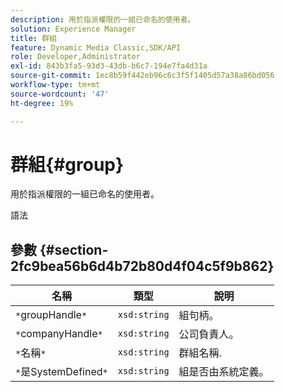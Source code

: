 ```yaml
---
description: 用於指派權限的一組已命名的使用者。
solution: Experience Manager
title: 群組
feature: Dynamic Media Classic,SDK/API
role: Developer,Administrator
exl-id: 843b3fa5-93d3-43db-b6c7-194e7fa4d31a
source-git-commit: 1ec8b59f442eb96c6c3f5f1405d57a38a86bd056
workflow-type: tm+mt
source-wordcount: '47'
ht-degree: 19%

---
```


# 群組{#group}

用於指派權限的一組已命名的使用者。

語法

## 參數 {#section-2fc9bea56b6d4b72b80d4f04c5f9b862}

| 名稱 | 類型 | 說明 |
|---|---|---|
| `*`groupHandle`*` | `xsd:string` | 組句柄。 |
| `*`companyHandle`*` | `xsd:string` | 公司負責人。 |
| `*`名稱`*` | `xsd:string` | 群組名稱. |
| `*`是SystemDefined`*` | `xsd:string` | 組是否由系統定義。 |
